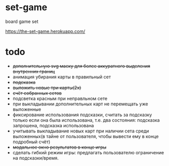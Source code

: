 # set-game
board game set

https://the-set-game.herokuapp.com/

# todo
- ~~дополнительную svg маску для более аккуратного выделения внутренних границ~~
- анимация убирания карты в правильный сет
- ~~подсказка~~
- ~~выложить новые три карты(2х)~~
- ~~счёт собранных сетов~~
- подсветка красным при неправльном сете
- при выкладывании дополнительных карт не перемещать уже выложенные
- фиксирование использования подсказки, считать за подсказку только если она была использована, т.е. два состояния: подсказка запрошена, подсказка использована
- учитывать выкладывание новых карт при наличии сета среди выложенных(в тайне от пользователя, чтобы вывести ему в конце подробный счёт)
- ~~модальное окно результатов в конце игры~~
- сделать гибкий режим игры: предлагать пользователю ограничение на подсказки/время.
